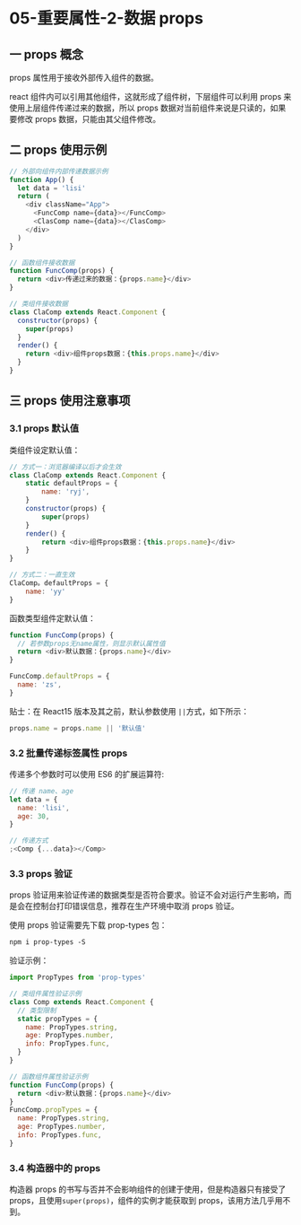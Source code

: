 # 05-重要属性-2-数据 props

## 一 props 概念

props 属性用于接收外部传入组件的数据。

react 组件内可以引用其他组件，这就形成了组件树，下层组件可以利用 props 来使用上层组件传递过来的数据，所以 props 数据对当前组件来说是只读的，如果要修改 props 数据，只能由其父组件修改。

## 二 props 使用示例

```js
// 外部向组件内部传递数据示例
function App() {
  let data = 'lisi'
  return (
    <div className="App">
      <FuncComp name={data}></FuncComp>
      <ClasComp name={data}></ClasComp>
    </div>
  )
}

// 函数组件接收数据
function FuncComp(props) {
  return <div>传递过来的数据：{props.name}</div>
}

// 类组件接收数据
class ClaComp extends React.Component {
  constructor(props) {
    super(props)
  }
  render() {
    return <div>组件props数据：{this.props.name}</div>
  }
}
```

## 三 props 使用注意事项

### 3.1 props 默认值

类组件设定默认值：

```js
// 方式一：浏览器编译以后才会生效
class ClaComp extends React.Component {
    static defaultProps = {
        name: 'ryj',
    }
    constructor(props) {
        super(props)
    }
    render() {
        return <div>组件props数据：{this.props.name}</div>
    }
}

// 方式二：一直生效
ClaComp。defaultProps = {
    name: 'yy'
}
```

函数类型组件定默认值：

```js
function FuncComp(props) {
  // 若参数props无name属性，则显示默认属性值
  return <div>默认数据：{props.name}</div>
}

FuncComp.defaultProps = {
  name: 'zs',
}
```

贴士：在 React15 版本及其之前，默认参数使用 `||`方式，如下所示：

```js
props.name = props.name || '默认值'
```

### 3.2 批量传递标签属性 props

传递多个参数时可以使用 ES6 的扩展运算符:

```js
// 传递 name、age
let data = {
  name: 'lisi',
  age: 30,
}

// 传递方式
;<Comp {...data}></Comp>
```

### 3.3 props 验证

props 验证用来验证传递的数据类型是否符合要求。验证不会对运行产生影响，而是会在控制台打印错误信息，推荐在生产环境中取消 props 验证。

使用 props 验证需要先下载 prop-types 包：

```txt
npm i prop-types -S
```

验证示例：

```js
import PropTypes from 'prop-types'

// 类组件属性验证示例
class Comp extends React.Component {
  // 类型限制
  static propTypes = {
    name: PropTypes.string,
    age: PropTypes.number,
    info: PropTypes.func,
  }
}

// 函数组件属性验证示例
function FuncComp(props) {
  return <div>默认数据：{props.name}</div>
}
FuncComp.propTypes = {
  name: PropTypes.string,
  age: PropTypes.number,
  info: PropTypes.func,
}
```

### 3.4 构造器中的 props

构造器 props 的书写与否并不会影响组件的创建于使用，但是构造器只有接受了 props，且使用`super(props)`，组件的实例才能获取到 props，该用方法几乎用不到。
